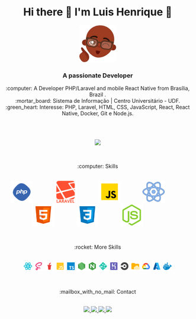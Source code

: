 <h1 align='center'>Hi there 👋 I'm Luis Henrique 💬</h1>
<p align='center'>
    <img width="100" height="100" src="./assets/luish.fw.png" title="JavaScript" alt="JavaScript">
</p>
<h3 align="center">A passionate Developer</h3>
<p align='center'>
   :computer: A Developer PHP/Laravel and mobile React Native from Brasília, Brazil .<br>
   :mortar_board: Sistema de Informação | Centro Universitário - UDF.<br>
   :green_heart: Interesse: PHP, Laravel, HTML, CSS, JavaScript, React, React Native, Docker, Git e Node.js.
</p>
<br>
<br>
<p align='center'>
  <a href="#"><img src="https://github-readme-stats.vercel.app/api?username=luishenriquelh&show_icons=true&count_private=true&theme=dark" width="350"></a>
</p>
<br>
<p align='center'>
  :computer: Skills <br><br>
</p>
<p align="center">
    <img height="60" src="./assets/2132470731553750209-512.png" title="JavaScript" alt="JavaScript">
    &nbsp;&nbsp;&nbsp;&nbsp;&nbsp;&nbsp;&nbsp;&nbsp;&nbsp;&nbsp;&nbsp;&nbsp;&nbsp;     
    <img height="60" src="https://raw.githubusercontent.com/devicons/devicon/master/icons/laravel/laravel-plain-wordmark.svg" title="JavaScript">
    &nbsp;&nbsp;&nbsp;&nbsp;&nbsp;&nbsp;&nbsp;&nbsp;&nbsp;&nbsp;&nbsp;&nbsp;&nbsp;  
    <img height="60" src="./assets/javascript.png" title="JavaScript" alt="JavaScript">
    &nbsp;&nbsp;&nbsp;&nbsp;&nbsp;&nbsp;&nbsp;&nbsp;&nbsp;&nbsp;&nbsp;&nbsp;&nbsp;       
    <img height="60" src="./assets/react.png" title="React" alt="React">
    &nbsp;&nbsp;&nbsp;&nbsp;&nbsp;&nbsp;&nbsp;&nbsp;&nbsp;&nbsp;&nbsp;&nbsp;&nbsp;  
    <img height="60" src="./assets/html.png" title="HTML" alt="HTML">
    &nbsp;&nbsp;&nbsp;&nbsp;&nbsp;&nbsp;&nbsp;&nbsp;&nbsp;&nbsp;&nbsp;&nbsp;&nbsp;
    <img height="60" src="./assets/css.png" title="CSS" alt="CSS">
     &nbsp;&nbsp;&nbsp;&nbsp;&nbsp;&nbsp;&nbsp;&nbsp;&nbsp;&nbsp;&nbsp;&nbsp;&nbsp;
    <img height="60" src="./assets/node-js-1174925.png" title="Node.js" alt="Node.js">
    &nbsp;&nbsp;&nbsp;&nbsp;&nbsp;&nbsp;&nbsp;&nbsp;&nbsp;&nbsp;&nbsp;&nbsp;&nbsp;
</p>
<br>
<p align='center'>
  :rocket: More Skills <br><br>
</p>
<p align="center">
<img src="https://github.com/PKief/vscode-material-icon-theme/blob/master/icons/react.svg" alt="react" width="25" height="25" />
<img src="https://github.com/PKief/vscode-material-icon-theme/blob/master/icons/sass.svg" alt="sass" width="25" height="25" />
<img src="https://github.com/PKief/vscode-material-icon-theme/blob/master/icons/gulp.svg" alt="gulp" width="25" height="25" />
<img src="https://github.com/PKief/vscode-material-icon-theme/blob/master/icons/javascript.svg" alt="javascript" width="25" height="25" />
<img src="https://github.com/PKief/vscode-material-icon-theme/blob/master/icons/typescript.svg" alt="typescript" width="25" height="25" />
<img src="https://github.com/PKief/vscode-material-icon-theme/blob/master/icons/nodejs_alt.svg" alt="nodejs" width="25" height="25" />
<img src="https://github.com/PKief/vscode-material-icon-theme/blob/master/icons/nginx.svg" alt="nginx" width="25" height="25" />
<img src="https://github.com/PKief/vscode-material-icon-theme/blob/master/icons/netlify.svg" alt="netlify" width="25" height="25" />
<img src="https://github.com/PKief/vscode-material-icon-theme/blob/master/icons/heroku.svg" alt="heroku" width="25" height="25" />
<img src="https://github.com/PKief/vscode-material-icon-theme/blob/master/icons/circleci_light.svg" alt="circleci" width="25" height="25" />
<img src="https://github.com/PKief/vscode-material-icon-theme/blob/master/icons/folder-aws.svg" alt="aws" width="25" height="25" />
<img src="https://github.com/PKief/vscode-material-icon-theme/blob/master/icons/gcp.svg" alt="gcp" width="25" height="25" />
<img src="https://github.com/PKief/vscode-material-icon-theme/blob/master/icons/azure.svg" alt="azure" width="25" height="25" />
<img src="https://github.com/PKief/vscode-material-icon-theme/blob/master/icons/docker.svg" alt="Docker" width="25" height="25" />
</p>
<br>
<p align='center'>
 :mailbox_with_no_mail: Contact <br><br>
</p>
<p align="center">
    <a href="mailto:luishenriquelh.luis.lhsn@gmail.com">
        <img src="https://img.shields.io/badge/gmail-D14836?&style=for-the-badge&logo=gmail&logoColor=white&link=mailto:luishenriquelh.luis.lhsn@gmail.com">
    </a>
    <a href="https://www.linkedin.com/in/luishenriquelh/">
        <img src="https://img.shields.io/badge/linkedin-%230077B5.svg?&style=for-the-badge&logo=linkedin&logoColor=white&link=mailto:https://www.linkedin.com/in/luishenriquelh/">
    </a>
    <a href="https://www.linkedin.com/in/luishenriquelh/">
    <img src="https://img.shields.io/badge/linkedin-%230077B5.svg?&style=for-the-badge&logo=linkedin&logoColor=white" />
  </a>
  <a href="https://instagram.com/luishenrique.sn">
    <img src="https://img.shields.io/badge/instagram-%23E4405F.svg?&style=for-the-badge&logo=instagram&logoColor=white" />        
  </a>
<p>

<!--
**luishenriquelh/luishenriquelh** is a ✨ _special_ ✨ repository because its `README.md` (this file) appears on your GitHub profile.

Here are some ideas to get you started:

- 🔭 I’m currently working on ...
- 🌱 I’m currently learning ...
- 👯 I’m looking to collaborate on ...
- 🤔 I’m looking for help with ...
- 💬 Ask me about ...
- 📫 How to reach me: ...
- 😄 Pronouns: ...
- ⚡ Fun fact: ...
-->
